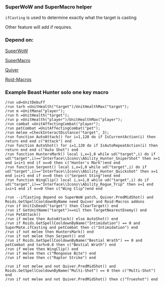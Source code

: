 ### SuperWoW and SuperMacro helper
`ifCasting` is used to determine exactly what the target is casting

Other feature will add if requires.

### Depend on:
[SuperWoW](https://github.com/balakethelock/SuperWoW)  

[SuperMacro](https://github.com/Monteo/SuperMacro) 

[Quiver](https://github.com/SabineWren/Quiver) 

[Roid-Macros](https://github.com/DennisWG/Roid-Macros)

### Example Beast Hunter solo one key macro
```/run c=CastSpellByName
/run ud=UnitDebuff
/run tarh =UnitHealth("target")/UnitHealthMax("target");
/run m =UnitMana("player");
/run h =UnitHealth("target");
/run p =UnitHealth("player")/UnitHealthMax("player");
/run combat =UnitAffectingCombat("player");
/run petCombat =UnitAffectingCombat("pet");
/run melee =CheckInteractDistance("target", 3);
/run function AutoAttack() for i=1,120 do if IsCurrentAction(i) then return end end c("Attack") end
/run function AutoShot() for i=1,120 do if IsAutoRepeatAction(i) then return end end c("Auto Shot") end
/run function HuntersMark() local i,x=1,0 while ud("target",i) do if ud("target",i)=="Interface\\Icons\\Ability_Hunter_SniperShot" then x=1 end i=i+1 end if x==0 then c("Hunter's Mark")end end
/run function Serpent() local i,x=1,0 while ud("target",i) do if ud("target",i)=="Interface\\Icons\\Ability_Hunter_Quickshot" then x=1 end i=i+1 end if x==0 then c("Serpent Sting")end end
/run function WingClip() local i,x=1,0 while ud("target",i) do if ud("target",i)=="Interface\\Icons\\Ability_Rogue_Trip" then x=1 end i=i+1 end if x==0 then c("Wing Clip")end end

/run --ifCasting depend on SuperWoW patch, Quiver.PredMidShot() and Roids.GetSpellCooldownByName need Quiver and Roid-Macros addons
/run if UnitIsDead("target") then ClearTarget() end
/run if GetUnitName("target")==nil then TargetNearestEnemy() end
/run PetAttack()
/run if melee then AutoAttack() else AutoShot() end
/run if Roids.GetSpellCooldownByName("Intimidation") == 0 and SuperMate.ifCasting and petCombat then c("Intimidation") end
/run if not melee then HuntersMark() end
/run if not melee then Serpent() end
/run if Roids.GetSpellCooldownByName("Bestial Wrath") == 0 and petCombat and tarh>0.8 then c("Bestial Wrath") end
/run if melee then WingClip() end
/run if melee then c("Mongoose Bite") end
/run if melee then c("Raptor Strike") end

/run if not melee and not Quiver.PredMidShot() and Roids.GetSpellCooldownByName("Multi-Shot") == 0 then c("Multi-Shot") end
/run if not melee and not Quiver.PredMidShot() then c("Trueshot") end

```
